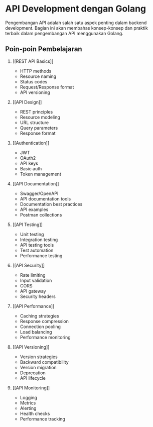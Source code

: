 # API Development dengan Golang

Pengembangan API adalah salah satu aspek penting dalam backend development. Bagian ini akan membahas konsep-konsep dan praktik terbaik dalam pengembangan API menggunakan Golang.

## Poin-poin Pembelajaran

1. [[REST API Basics]]
   - HTTP methods
   - Resource naming
   - Status codes
   - Request/Response format
   - API versioning

2. [[API Design]]
   - REST principles
   - Resource modeling
   - URL structure
   - Query parameters
   - Response format

3. [[Authentication]]
   - JWT
   - OAuth2
   - API keys
   - Basic auth
   - Token management

4. [[API Documentation]]
   - Swagger/OpenAPI
   - API documentation tools
   - Documentation best practices
   - API examples
   - Postman collections

5. [[API Testing]]
   - Unit testing
   - Integration testing
   - API testing tools
   - Test automation
   - Performance testing

6. [[API Security]]
   - Rate limiting
   - Input validation
   - CORS
   - API gateway
   - Security headers

7. [[API Performance]]
   - Caching strategies
   - Response compression
   - Connection pooling
   - Load balancing
   - Performance monitoring

8. [[API Versioning]]
   - Version strategies
   - Backward compatibility
   - Version migration
   - Deprecation
   - API lifecycle

9. [[API Monitoring]]
   - Logging
   - Metrics
   - Alerting
   - Health checks
   - Performance tracking